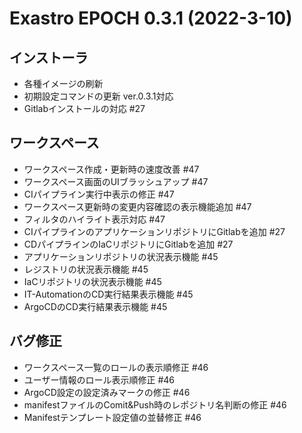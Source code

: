 Exastro EPOCH 0.3.1 (2022-3-10)
==================================================

インストーラ
---------------
 * 各種イメージの刷新
 * 初期設定コマンドの更新 ver.0.3.1対応
 * Gitlabインストールの対応 #27

ワークスペース
---------------
 * ワークスペース作成・更新時の速度改善 #47
 * ワークスペース画面のUIブラッシュアップ #47
 * CIパイプライン実行中表示の修正 #47
 * ワークスペース更新時の変更内容確認の表示機能追加 #47
 * フィルタのハイライト表示対応 #47
 * CIパイプラインのアプリケーションリポジトリにGitlabを追加 #27
 * CDパイプラインのIaCリポジトリにGitlabを追加 #27
 * アプリケーションリポジトリの状況表示機能 #45
 * レジストリの状況表示機能 #45
 * IaCリポジトリの状況表示機能 #45
 * IT-AutomationのCD実行結果表示機能 #45
 * ArgoCDのCD実行結果表示機能 #45

バグ修正
---------------
 * ワークスペース一覧のロールの表示順修正 #46
 * ユーザー情報のロール表示順修正 #46
 * ArgoCD設定の設定済みマークの修正 #46
 * manifestファイルのComit&Push時のレポジトリ名判断の修正 #46
 * Manifestテンプレート設定値の並替修正 #46